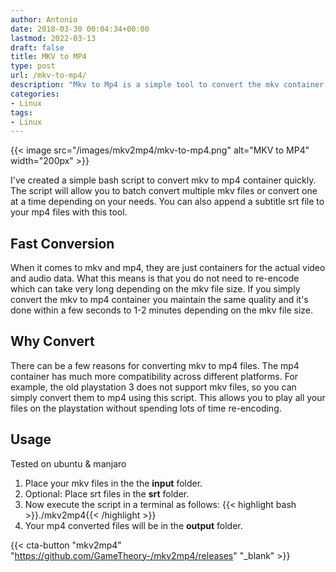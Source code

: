 ```yaml
---
author: Antonio
date: 2018-03-30 00:04:34+00:00
lastmod: 2022-03-13
draft: false
title: MKV to MP4
type: post
url: /mkv-to-mp4/
description: "Mkv to Mp4 is a simple tool to convert the mkv container to the mp4 container. This tool can quickly convert one or multiple files at once. You can also add subtitle srt files to your mp4 files."
categories:
- Linux
tags:
- Linux
---
```


{{< image src="/images/mkv2mp4/mkv-to-mp4.png" alt="MKV to MP4" width="200px" >}}

I've created a simple bash script to convert mkv to mp4 container quickly. The script will allow you to batch convert multiple mkv files or convert one at a time depending on your needs. You can also append a subtitle srt file to your mp4 files with this tool.

<!--more-->

## Fast Conversion

When it comes to mkv and mp4, they are just containers for the actual video and audio data. What this means is that you do not need to re-encode which can take very long depending on the mkv file size. If you simply convert the mkv to mp4 container you maintain the same quality and it's done within a few seconds to 1-2 minutes depending on the mkv file size.

<!--adsense-->

## Why Convert

There can be a few reasons for converting mkv to mp4 files. The mp4 container has much more compatibility across different platforms. For example, the old playstation 3 does not support mkv files, so you can simply convert them to mp4 using this script. This allows you to play all your files on the playstation without spending lots of time re-encoding.

## Usage

Tested on ubuntu & manjaro

1. Place your mkv files in the the **input** folder.
2. Optional: Place srt files in the **srt** folder.
3. Now execute the script in a terminal as follows:
   {{< highlight bash >}}./mkv2mp4{{< /highlight >}}
4. Your mp4 converted files will be in the **output** folder.

{{< cta-button "mkv2mp4" "https://github.com/GameTheory-/mkv2mp4/releases" "_blank" >}}
